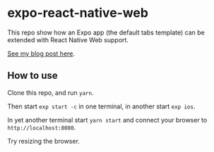 # expo-react-native-web

This repo show how an Expo app (the default tabs template) can be extended with React Native Web support.

[See my blog post here](https://medium.com/@ron.arts/web-support-for-create-react-native-app-80b16f930326).

## How to use

Clone this repo, and run `yarn`.

Then start `exp start -c` in one terminal, in another start `exp ios`.

In yet another terminal start `yarn start` and connect your browser to `http://localhost:8080`.

Try resizing the browser.
